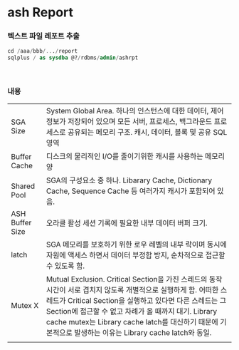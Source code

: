 ash Report
===

### 텍스트 파일 레포트 추출
```sql
cd /aaa/bbb/.../report
sqlplus / as sysdba @?/rdbms/admin/ashrpt
```

<br>

### 내용
|||
|-|-|
|SGA Size|System Global Area. 하나의 인스턴스에 대한 데이터, 제어정보가 저장되어 있으며 모든 서버, 프로세스, 백그라운드 프로세스로 공유되는 메모리 구조. 캐시, 데이터, 블록 및 공유 SQL 영역|
|Buffer Cache|디스크의 물리적인 I/O를 줄이기위한 캐시를 사용하는 메모리 양|
|Shared Pool|SGA의 구성요소 중 하나. Libarary Cache, Dictionary Cache, Sequence Cache 등 여러가지 캐시가 포함되어 있음.|
|ASH Buffer Size|오라클 활성 세션 기록에 필요한 내부 데이터 버퍼 크기.|
|latch|SGA 메모리를 보호하기 위한 로우 레벨의 내부 락이며 동시에 자원에 액세스 하면서 데이터 부정합 방지, 순차적으로 접근할 수 있도록 함.|
|Mutex X|Mutual Exclusion. Critical Section을 가진 스레드의 동작시간이 서로 겹치지 않도록 개별적으로 실행하게 함. 어떠한 스레드가 Critical Section을 실행하고 있다면 다른 스레드는 그 Section에 접근할 수 없고 차례가 올 때까지 대기. Library cache mutex는 Library cache latch를 대신하기 때문에 기본적으로 발생하는 이유는 Library cache latch와 동일.|
|||

<br>
